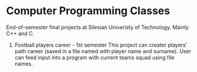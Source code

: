 # Computer Programming Classes
 End-of-semester final projects at Silesian Univeristy of Technology. Mainly C++ and C.

1. Football players career - 1st semester
   This project can creater players' path career (saved in a file named with player name and surname). User can feed input into a program with current teams squad using file          names.
